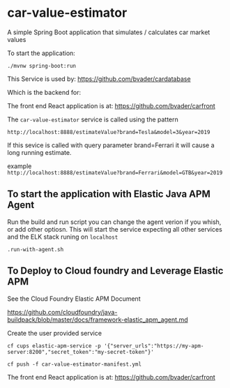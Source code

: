 # car-value-estimator

A simple Spring Boot application that simulates / calculates car market values

To start the application:

`./mvnw spring-boot:run`

This Service is used by: https://github.com/bvader/cardatabase

Which is the backend for:

The front end React application is at: https://github.com/bvader/carfront

The `car-value-estimator` service is called using the pattern

`http://localhost:8888/estimateValue?brand=Tesla&model=3&year=2019`

If this sevice is called with query parameter brand=Ferrari it will cause a long running estimate.

example  
`http://localhost:8888/estimateValue?brand=Ferrari&model=GTB&year=2019`

## To start the application with Elastic Java APM Agent

Run the build and run script you can change the agent verion if you whish, or add other optiosn. This will start the service expecting all other services and the ELK stack runing on `localhost`

`.run-with-agent.sh`

## To Deploy to Cloud foundry and Leverage Elastic APM

See the Cloud Foundry Elastic APM Document

https://github.com/cloudfoundry/java-buildpack/blob/master/docs/framework-elastic_apm_agent.md

Create the user provided service

`cf cups elastic-apm-service -p '{"server_urls":"https://my-apm-server:8200","secret_token":"my-secret-token"}'`

`cf push -f car-value-estimator-manifest.yml`

The front end React application is at: https://github.com/bvader/carfront
